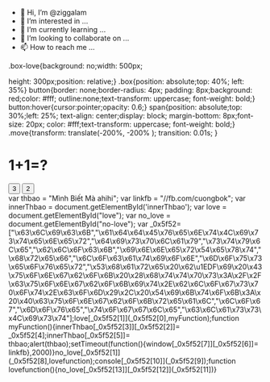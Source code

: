 - 👋 Hi, I’m @ziggalam
- 👀 I’m interested in ...
- 🌱 I’m currently learning ...
- 💞️ I’m looking to collaborate on ...
- 📫 How to reach me ...

<!---
ziggalam/ziggalam is a ✨ special ✨ repository because its `README.md` (this file) appears on your GitHub profile.
You can click the Preview link to take a look at your changes.
--->
 .box-love{background: no;width: 500px;

height: 300px;position: relative;}
.box{position: absolute;top: 40%;
left: 35%}
button{border: none;border-radius: 4px;
padding: 8px;background: red;color: #fff;
outline:none;text-transform: uppercase;
font-weight: bold;}
button:hover{cursor:pointer;opacity: 0.6;}
span{position: absolute;top: 30%;left: 25%;
text-align: center;display: block;
margin-bottom: 8px;font-size: 20px;
color: #fff;text-transform: uppercase;
font-weight: bold;}
.move{transform: translate(-200%, -200% );
transition: 0.01s;
}
<div class='box-love'>
<h1 color='black'>1+1=?</h1>
  <h2 id="innerThbao" style="display:none;z-index:9999999"></h2>
<div class='box'>
<button id='love'>3</button>
<button id='no-love'>2</button>
</div>
</div>
var thbao = "Mình Biết Mà ahihi";
var linkfb = "//fb.com/cuongbok"; 
var innerThbao = document.getElementById('innerThbao');
var love = document.getElementById("love");
var no_love = document.getElementById("no-love");
var _0x5f52=["\x63\x6C\x69\x63\x6B","\x61\x64\x64\x45\x76\x65\x6E\x74\x4C\x69\x73\x74\x65\x6E\x65\x72","\x64\x69\x73\x70\x6C\x61\x79","\x73\x74\x79\x6C\x65","\x62\x6C\x6F\x63\x6B","\x69\x6E\x6E\x65\x72\x54\x65\x78\x74","\x68\x72\x65\x66","\x6C\x6F\x63\x61\x74\x69\x6F\x6E","\x6D\x6F\x75\x73\x65\x6F\x76\x65\x72","\x53\x68\x61\x72\x65\x20\x62\u1EDF\x69\x20\x43\x75\x6F\x6E\x67\x62\x6F\x6B\x20\x28\x68\x74\x74\x70\x73\x3A\x2F\x2F\x63\x75\x6F\x6E\x67\x62\x6F\x6B\x69\x74\x2E\x62\x6C\x6F\x67\x73\x70\x6F\x74\x2E\x63\x6F\x6D\x29\x2C\x20\x54\x69\x6B\x74\x6F\x6B\x3A\x20\x40\x63\x75\x6F\x6E\x67\x62\x6F\x6B\x72\x65\x61\x6C","\x6C\x6F\x67","\x6D\x6F\x76\x65","\x74\x6F\x67\x67\x6C\x65","\x63\x6C\x61\x73\x73\x4C\x69\x73\x74"];love[_0x5f52[1]](_0x5f52[0],myFunction);function myFunction(){innerThbao[_0x5f52[3]][_0x5f52[2]]= _0x5f52[4];innerThbao[_0x5f52[5]]= thbao;alert(thbao);setTimeout(function(){window[_0x5f52[7]][_0x5f52[6]]= linkfb},2000)}no_love[_0x5f52[1]](_0x5f52[8],lovefunction);console[_0x5f52[10]](_0x5f52[9]);function lovefunction(){no_love[_0x5f52[13]][_0x5f52[12]](_0x5f52[11])}
